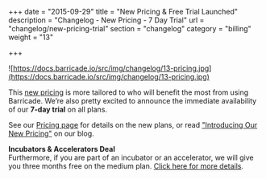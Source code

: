 +++
date = "2015-09-29"
title = "New Pricing & Free Trial Launched"
description = "Changelog - New Pricing - 7 Day Trial"
url = "changelog/new-pricing-trial"
section = "changelog"
category = "billing"
weight = "13"

+++

![https://docs.barricade.io/src/img/changelog/13-pricing.jpg](https://docs.barricade.io/src/img/changelog/13-pricing.jpg)

This [new pricing](https://blog.barricade.io/introducing-our-new-pricing/) is more tailored to who will benefit the most from using Barricade. We’re also pretty excited to announce the immediate availability of our **7-day trial** on all plans.

See our [Pricing page](https://barricade.io/pricing.html) for details on the new plans, or read ["Introducing Our New Pricing"](https://blog.barricade.io/introducing-our-new-pricing/) on our blog.

**Incubators & Accelerators Deal**  
Furthermore, if you are part of an incubator or an accelerator, we will give you three months free on the medium plan. [Click here for more details](https://barricade.io/lean/).

